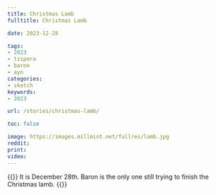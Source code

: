 ```yaml
---
title: Christmas Lamb
fulltitle: Christmas Lamb

date: 2023-12-28

tags:
- 2023
- tzipora
- baron
- ayn
categories:
- sketch
keywords:
- 2023

url: /stories/christmas-lamb/

toc: false

image: https://images.millmint.net/fullres/lamb.jpg
reddit:
print:
video:
---
```

{{<note caption>}}
It is December 28th. Baron is the only one still trying to finish the Christmas lamb.
{{</note>}}